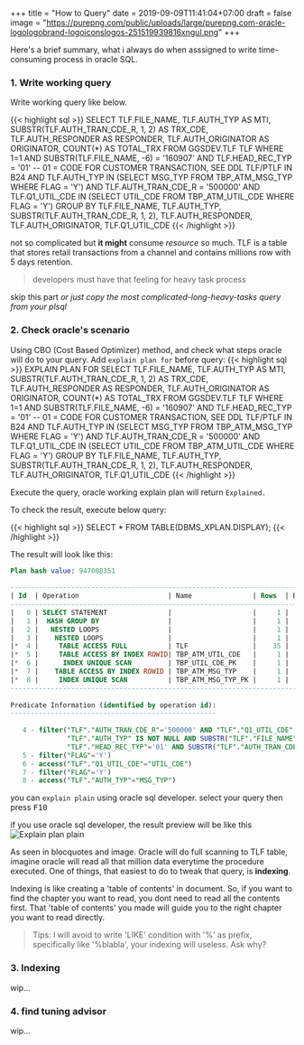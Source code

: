 +++
title = "How to Query"
date = 2019-09-09T11:41:04+07:00
draft = false
image = "https://purepng.com/public/uploads/large/purepng.com-oracle-logologobrand-logoiconslogos-251519939816xngul.png"
+++

Here's a brief summary, what i always do when asssigned to write time-consuming process in oracle SQL.
<!--more-->

### 1. Write working query

Write working query like below.

{{< highlight sql >}}
SELECT
  TLF.FILE_NAME,
  TLF.AUTH_TYP AS MTI, 
  SUBSTR(TLF.AUTH_TRAN_CDE_R, 1, 2) AS TRX_CDE, 
  TLF.AUTH_RESPONDER AS RESPONDER, 
  TLF.AUTH_ORIGINATOR AS ORIGINATOR,
  COUNT(*) AS TOTAL_TRX
FROM GGSDEV.TLF TLF
WHERE 1=1
  AND SUBSTR(TLF.FILE_NAME, -6) = '160907'
  AND TLF.HEAD_REC_TYP = '01' -- 01 = CODE FOR CUSTOMER TRANSACTION, SEE DDL TLF/PTLF IN B24
  AND TLF.AUTH_TYP IN (SELECT MSG_TYP FROM TBP_ATM_MSG_TYP WHERE FLAG = 'Y')
  AND TLF.AUTH_TRAN_CDE_R = '500000'
  AND TLF.Q1_UTIL_CDE IN (SELECT UTIL_CDE FROM TBP_ATM_UTIL_CDE WHERE FLAG = 'Y')
GROUP BY 
  TLF.FILE_NAME,
  TLF.AUTH_TYP,
  SUBSTR(TLF.AUTH_TRAN_CDE_R, 1, 2),
  TLF.AUTH_RESPONDER,
  TLF.AUTH_ORIGINATOR, 
  TLF.Q1_UTIL_CDE
{{< /highlight >}}

not so complicated but **it might** consume *resource* so much. TLF is a table that stores retail transactions
from a channel and contains millions row with 5 days retention.

> developers must have that feeling for heavy task process

skip this part *or just copy the most complicated-long-heavy-tasks query from your plsql*
  
### 2. Check oracle's scenario
Using CBO (Cost Based Optimizer) method, and check what steps oracle will do to your query. Add 
<code>explain plan for</code> before query:
{{< highlight sql >}}
EXPLAIN PLAN FOR
SELECT
  TLF.FILE_NAME,
  TLF.AUTH_TYP AS MTI, 
  SUBSTR(TLF.AUTH_TRAN_CDE_R, 1, 2) AS TRX_CDE, 
  TLF.AUTH_RESPONDER AS RESPONDER, 
  TLF.AUTH_ORIGINATOR AS ORIGINATOR,
  COUNT(*) AS TOTAL_TRX
FROM GGSDEV.TLF TLF
WHERE 1=1
  AND SUBSTR(TLF.FILE_NAME, -6) = '160907'
  AND TLF.HEAD_REC_TYP = '01' -- 01 = CODE FOR CUSTOMER TRANSACTION, SEE DDL TLF/PTLF IN B24
  AND TLF.AUTH_TYP IN (SELECT MSG_TYP FROM TBP_ATM_MSG_TYP WHERE FLAG = 'Y')
  AND TLF.AUTH_TRAN_CDE_R = '500000'
  AND TLF.Q1_UTIL_CDE IN (SELECT UTIL_CDE FROM TBP_ATM_UTIL_CDE WHERE FLAG = 'Y')
GROUP BY 
  TLF.FILE_NAME,
  TLF.AUTH_TYP,
  SUBSTR(TLF.AUTH_TRAN_CDE_R, 1, 2),
  TLF.AUTH_RESPONDER,
  TLF.AUTH_ORIGINATOR, 
  TLF.Q1_UTIL_CDE
{{< /highlight >}}

Execute the query, oracle working explain plan will return <code>Explained.</code>

To check the result, execute below query:

{{< highlight sql >}}
SELECT * FROM TABLE(DBMS_XPLAN.DISPLAY);
{{< /highlight >}}

The result will look like this:

``` sql
Plan hash value: 947008351
 
-----------------------------------------------------------------------------------------------------
| Id  | Operation                      | Name               | Rows  | Bytes | Cost (%CPU)| Time     |
-----------------------------------------------------------------------------------------------------
|   0 | SELECT STATEMENT               |                    |     1 |    68 | 16605   (2)| 00:03:20 |
|   1 |  HASH GROUP BY                 |                    |     1 |    68 | 16605   (2)| 00:03:20 |
|   2 |   NESTED LOOPS                 |                    |     1 |    68 | 16604   (2)| 00:03:20 |
|   3 |    NESTED LOOPS                |                    |     1 |    61 | 16603   (2)| 00:03:20 |
|*  4 |     TABLE ACCESS FULL          | TLF                |    35 |  1890 | 16601   (2)| 00:03:20 |
|*  5 |     TABLE ACCESS BY INDEX ROWID| TBP_ATM_UTIL_CDE   |     1 |     7 |     1   (0)| 00:00:01 |
|*  6 |      INDEX UNIQUE SCAN         | TBP_UTIL_CDE_PK    |     1 |       |     0   (0)| 00:00:01 |
|*  7 |    TABLE ACCESS BY INDEX ROWID | TBP_ATM_MSG_TYP    |     1 |     7 |     1   (0)| 00:00:01 |
|*  8 |     INDEX UNIQUE SCAN          | TBP_ATM_MSG_TYP_PK |     1 |       |     0   (0)| 00:00:01 |
-----------------------------------------------------------------------------------------------------
 
Predicate Information (identified by operation id):
---------------------------------------------------
 
   4 - filter("TLF"."AUTH_TRAN_CDE_R"='500000' AND "TLF"."Q1_UTIL_CDE" IS NOT NULL AND 
              "TLF"."AUTH_TYP" IS NOT NULL AND SUBSTR("TLF"."FILE_NAME",-6)='160907' AND 
              "TLF"."HEAD_REC_TYP"='01' AND SUBSTR("TLF"."AUTH_TRAN_CDE_R",1,2)='50')
   5 - filter("FLAG"='Y')
   6 - access("TLF"."Q1_UTIL_CDE"="UTIL_CDE")
   7 - filter("FLAG"='Y')
   8 - access("TLF"."AUTH_TYP"="MSG_TYP")
```

you can <code>explain plain</code> using oracle sql developer. select your query then press <kbd>F10</kbd>

if you use oracle sql developer, the result preview will be like this
![Explain plan plain][1]

As seen in blocquotes and image. Oracle will do full scanning to TLF table, imagine oracle will read all that million 
data everytime the procedure executed.
One of things, that easiest to do to tweak that query, is **indexing**. 

Indexing is like creating a 'table of contents'
in document. So, if you want to find the chapter you want to read, you dont need to read all the contents first. That 
'table of contents' you made will guide you to the right chapter you want to read directly.

> Tips: I will avoid to write 'LIKE' condition with '%' as prefix, specifically like '%blabla', your indexing will useless. Ask why?

### 3. Indexing
wip...

### 4. find tuning advisor

wip...

[1]: /img/posts/explain-plan-result-sqldeveloper.png